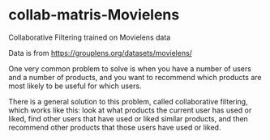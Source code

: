 # collab-matris-Movielens
Collaborative Filtering trained on Movielens data

Data is from https://grouplens.org/datasets/movielens/

One very common problem to solve is when you have a number of users and a number of products, and you want to recommend which products are most likely to be useful for which users. 

There is a general solution to this problem, called collaborative filtering, which works like this: look at what products the current user has used or liked, find other users that have used or liked similar products, and then recommend other products that those users have used or liked.
